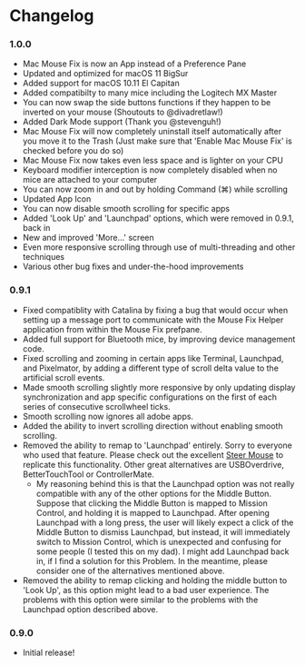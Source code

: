 # Changelog

### 1.0.0 

- Mac Mouse Fix is now an App instead of a Preference Pane
- Updated and optimized for macOS 11 BigSur
- Added support for macOS 10.11 El Capitan
- Added compatibilty to many mice including the Logitech MX Master
- You can now swap the side buttons functions if they happen to be inverted on your mouse (Shoutouts to @divadretlaw!)
- Added Dark Mode support (Thank you @stevenguh!)
- Mac Mouse Fix will now completely uninstall itself automatically after you move it to the Trash (Just make sure that 'Enable Mac Mouse Fix' is checked before you do so) 
- Mac Mouse Fix now takes even less space and is lighter on your CPU
- Keyboard modifier interception is now completely disabled when no mice are attached to your computer
- You can now zoom in and out by holding Command (⌘) while scrolling
- Updated App Icon
- You can now disable smooth scrolling for specific apps
- Added 'Look Up' and 'Launchpad' options, which were removed in 0.9.1, back in
- New and improved 'More...' screen
- Even more responsive scrolling through use of multi-threading and other techniques
- Various other bug fixes and under-the-hood improvements 

### 0.9.1

- Fixed compatiblity with Catalina by fixing a bug that would occur when setting up a message port to communicate with the Mouse Fix Helper application from within the Mouse Fix prefpane.
- Added full support for Bluetooth mice, by improving device management code.
- Fixed scrolling and zooming in certain apps like Terminal, Launchpad, and Pixelmator, by adding a different type of scroll delta value to the artificial scroll events.
- Made smooth scrolling slightly more responsive by only updating display synchronization and app specific configurations on the first of each series of consecutive scrollwheel ticks.
- Smooth scrolling now ignores all adobe apps.
- Added the ability to invert scrolling direction without enabling smooth scrolling.
- Removed the ability to remap to 'Launchpad' entirely. Sorry to everyone who used that feature. Please check out the excellent [Steer Mouse](http://plentycom.jp/en/steermouse/) to replicate this functionality. Other great alternatives are USBOverdrive, BetterTouchTool or ControllerMate.
    - My reasoning behind this is that the Launchpad option was not really compatible with any of the other options for the Middle Button. Suppose that clicking the Middle Button is mapped to Mission Control, and holding it is mapped to Launchpad. After opening Launchpad with a long press, the user will likely expect a click of the Middle Button to dismiss Launchpad, but instead, it will immediately switch to Mission Control, which is unexpected and confusing for some people (I tested this on my dad). I might add Launchpad back in, if I find a solution for this Problem. In the meantime, please consider one of the alternatives mentioned above.
- Removed the ability to remap clicking and holding the middle button to 'Look Up', as this option might lead to a bad user experience. The problems with this option were similar to the problems with the Launchpad option described above. 


### 0.9.0

- Initial release!

